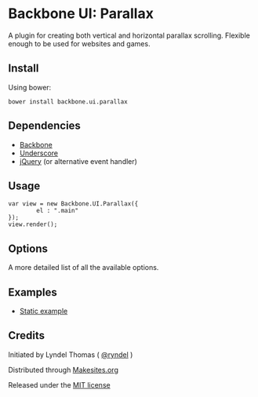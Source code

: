 # Backbone UI: Parallax

A plugin for creating both vertical and horizontal parallax scrolling. Flexible enough to be used for websites and games.

## Install

Using bower:
```
bower install backbone.ui.parallax
```

## Dependencies

* [Backbone](http://backbonejs.org/)
* [Underscore](http://underscorejs.org/)
* [jQuery](http://jquery.com/) (or alternative event handler)

## Usage

```
var view = new Backbone.UI.Parallax({
		el : ".main"
});
view.render();
```


## Options

A more detailed list of all the available options.



## Examples

* [Static example](http://rawgithub.com/backbone-ui/parallax/master/examples/static.html)


## Credits

Initiated by Lyndel Thomas ( [@ryndel](http://github.com/ryndel) )

Distributed through [Makesites.org](http://makesites.org/)

Released under the [MIT license](http://makesites.org/licenses/MIT)

